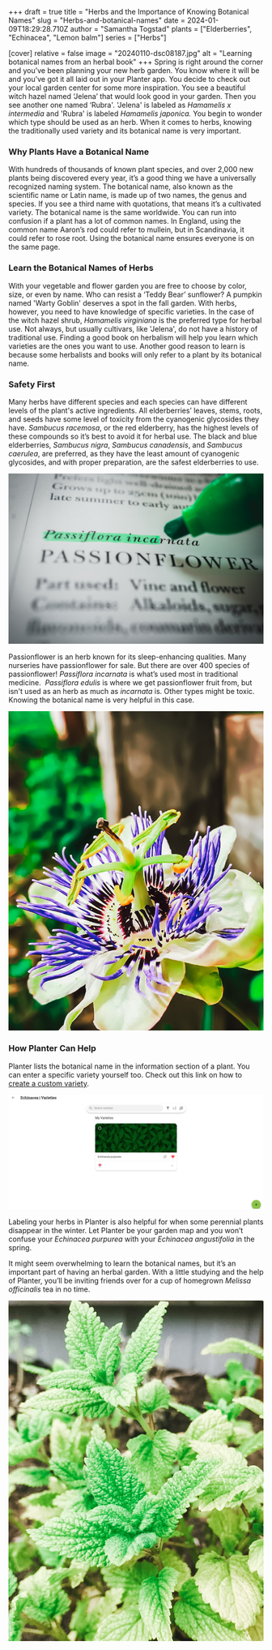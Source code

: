 +++
draft = true
title = "Herbs and the Importance of Knowing Botanical Names"
slug = "Herbs-and-botanical-names"
date = 2024-01-09T18:29:28.710Z
author = "Samantha Togstad"
plants = ["Elderberries", "Echinacea", "Lemon balm"]
series = ["Herbs"]

[cover]
relative = false
image = "20240110-dsc08187.jpg"
alt = "Learning botanical names from an herbal book"
+++
Spring is right around the corner and you’ve been planning your new herb garden. You know where it will be and you’ve got it all laid out in your Planter app. You decide to check out your local garden center for some more inspiration. You see a beautiful witch hazel named ‘Jelena’ that would look good in your garden. Then you see another one named ‘Rubra'. 'Jelena' is labeled as *Hamamelis x intermedia* and 'Rubra' is labeled *Hamamelis japonica.* You begin to wonder which type should be used as an herb. When it comes to herbs, knowing the traditionally used variety and its botanical name is very important. 

### Why Plants Have a Botanical Name

With hundreds of thousands of known plant species, and over 2,000 new plants being discovered every year, it’s a good thing we have a universally recognized naming system. The botanical name, also known as the scientific name or Latin name, is made up of two names, the genus and species. If you see a third name with quotations, that means it’s a cultivated variety. The botanical name is the same worldwide. You can run into confusion if a plant has a lot of common names. In England, using the common name Aaron’s rod could refer to mullein, but in Scandinavia, it could refer to rose root. Using the botanical name ensures everyone is on the same page.

### Learn the Botanical Names of Herbs

With your vegetable and flower garden you are free to choose by color, size, or even by name. Who can resist a ‘Teddy Bear’ sunflower? A pumpkin named 'Warty Goblin' deserves a spot in the fall garden.  With herbs, however, you need to have knowledge of specific varieties. In the case of the witch hazel shrub, *Hamamelis virginiana* is the preferred type for herbal use. Not always, but usually cultivars, like 'Jelena', do not have a history of traditional use. Finding a good book on herbalism will help you learn which varieties are the ones you want to use. Another good reason to learn is because some herbalists and books will only refer to a plant by its botanical name.

### Safety First

Many herbs have different species and each species can have different levels of the plant's active ingredients. All elderberries’ leaves, stems, roots, and seeds have some level of toxicity from the cyanogenic glycosides they have. *Sambucus racemosa*, or the red elderberry, has the highest levels of these compounds so it’s best to avoid it for herbal use. The black and blue elderberries, *Sambucus nigra*, *Sambucus canadensis*, and *Sambucus caerulea*, are preferred, as they have the least amount of cyanogenic glycosides, and with proper preparation, are the safest elderberries to use.

![Highlighting the botanical name of passionflower](passiflora.jpg)

Passionflower is an herb known for its sleep-enhancing qualities. Many nurseries have passionflower for sale. But there are over 400 species of passionflower! *Passiflora incarnata* is what’s used most in traditional medicine.  *Passiflora edulis* is where we get passionflower fruit from, but isn't used as an herb as much as *incarnata* is. Other types might be toxic. Knowing the botanical name is very helpful in this case.

![A passionflower in full bloom](passionflower2.jpg "A passionflower in full bloom")

### How Planter Can Help

Planter lists the botanical name in the information section of a plant. You can enter a specific variety yourself too.  Check out this link on how to [create a custom variety](https://info.planter.garden/plant-information/custom-varieties/). 

![Create custom plant varieties in Planter ](screenshot-10-.png)

Labeling your herbs in Planter is also helpful for when some perennial plants disappear in the winter. Let Planter be your garden map and you won’t confuse your *Echinacea purpurea* with your *Echinacea angustifolia* in the spring. 

It might seem overwhelming to learn the botanical names, but it’s an important part of having an herbal garden. With a little studying and the help of Planter, you’ll be inviting friends over for a cup of homegrown *Melissa officinalis* tea in no time.

![Lemon balm in the garden](lemonbalm2.jpg "Lemon balm, also known as *Melissa officinalis*")